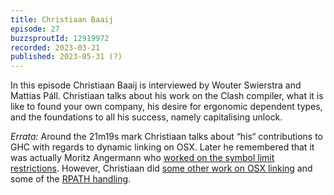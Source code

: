 ```yaml
---
title: Christiaan Baaij
episode: 27
buzzsproutId: 12919972
recorded: 2023-03-21
published: 2023-05-31 (?)
---
```


In this episode Christiaan Baaij is interviewed by Wouter Swierstra and Mattias Páll. Christiaan talks about his work on the Clash compiler, what it is like to found your own company, his desire for ergonomic dependent types, and the foundations to all his success, namely capitalising unlock.


*Errata:* Around the 21m19s mark Christiaan talks about “his“ contributions to GHC with regards to dynamic linking on OSX. Later he remembered that it was actually Moritz Angermann who [worked on the symbol limit restrictions](https://gitlab.haskell.org/ghc/ghc/-/commit/b592bd98ff25730bbe3c13d6f62a427df8c78e28). However, Christiaan did [some other work on OSX linking](https://gitlab.haskell.org/ghc/ghc/-/commit/f7be53ac9dac85b83e7fe5ecede01b98a572ba48) and some of the [RPATH handling](https://github.com/haskell/cabal/pull/2255/commits).